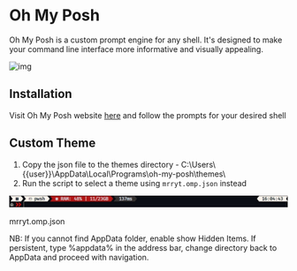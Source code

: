 # Oh My Posh

Oh My Posh is a custom prompt engine for any shell. It's designed to make your command line interface more informative and visually appealing.

![img](https://ohmyposh.dev/img/hero.png)

## Installation

Visit Oh My Posh website [here](https://ohmyposh.dev/docs/installation/windows "oh my posh") and follow the prompts for your desired shell

## Custom Theme

1. Copy the json file to the themes directory - C:\Users\\{{user}}\AppData\Local\Programs\oh-my-posh\themes\
2. Run the script to select a theme using `mrryt.omp.json` instead

![preview](./preview.jpg)

mrryt.omp.json

NB: If you cannot find AppData folder, enable show Hidden Items. If persistent, type %appdata% in the address bar, change directory back to AppData and proceed with navigation.